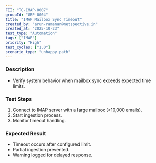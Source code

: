 ```yaml
---
FII: "TC-IMAP-0007"
groupId: "GRP-0004"
title: "IMAP Mailbox Sync Timeout"
created_by: "arun-ramanan@netspective.in"
created_at: "2025-10-23"
test_type: "Automation"
tags: ["IMAP"]
priority: "High"
test_cycles: ["1.0"]
scenario_type: "unhappy path"
---
```


### Description
- Verify system behavior when mailbox sync exceeds expected time limits.

### Test Steps
1. Connect to IMAP server with a large mailbox (>10,000 emails).  
2. Start ingestion process.  
3. Monitor timeout handling.

### Expected Result
- Timeout occurs after configured limit.  
- Partial ingestion prevented.  
- Warning logged for delayed response.
